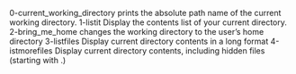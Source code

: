 0-current_working_directory  prints the absolute path name of the current working directory.
1-listit Display the contents list of your current directory.
2-bring_me_home changes the working directory to the user’s home directory
3-listfiles Display current directory contents in a long format
4-istmorefiles Display current directory contents, including hidden files (starting with .)
